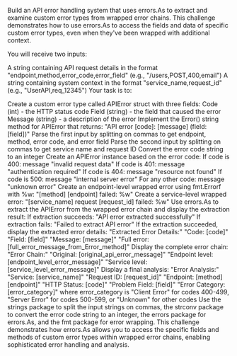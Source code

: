 Build an API error handling system that uses errors.As to extract and examine custom error types from wrapped error chains. This challenge demonstrates how to use errors.As to access the fields and data of specific custom error types, even when they've been wrapped with additional context.

You will receive two inputs:

A string containing API request details in the format "endpoint,method,error_code,error_field" (e.g., "/users,POST,400,email")
A string containing system context in the format "service_name,request_id" (e.g., "UserAPI,req_12345")
Your task is to:

Create a custom error type called APIError struct with three fields:
Code (int) - the HTTP status code
Field (string) - the field that caused the error
Message (string) - a description of the error
Implement the Error() string method for APIError that returns: "API error [code]: [message] (field: [field])"
Parse the first input by splitting on commas to get endpoint, method, error code, and error field
Parse the second input by splitting on commas to get service name and request ID
Convert the error code string to an integer
Create an APIError instance based on the error code:
If code is 400: message "invalid request data"
If code is 401: message "authentication required"
If code is 404: message "resource not found"
If code is 500: message "internal server error"
For any other code: message "unknown error"
Create an endpoint-level wrapped error using fmt.Errorf with %w: "[method] [endpoint] failed: %w"
Create a service-level wrapped error: "[service_name] request [request_id] failed: %w"
Use errors.As to extract the APIError from the wrapped error chain and display the extraction result:
If extraction succeeds: "API error extracted successfully"
If extraction fails: "Failed to extract API error"
If the extraction succeeded, display the extracted error details:
"Extracted Error Details:"
"Code: [code]"
"Field: [field]"
"Message: [message]"
"Full error: [full_error_message_from_Error_method]"
Display the complete error chain:
"Error Chain:"
"Original: [original_api_error_message]"
"Endpoint level: [endpoint_level_error_message]"
"Service level: [service_level_error_message]"
Display a final analysis:
"Error Analysis:"
"Service: [service_name]"
"Request ID: [request_id]"
"Endpoint: [method] [endpoint]"
"HTTP Status: [code]"
"Problem Field: [field]"
"Error Category: [error_category]" where error_category is "Client Error" for codes 400-499, "Server Error" for codes 500-599, or "Unknown" for other codes
Use the strings package to split the input strings on commas, the strconv package to convert the error code string to an integer, the errors package for errors.As, and the fmt package for error wrapping. This challenge demonstrates how errors.As allows you to access the specific fields and methods of custom error types within wrapped error chains, enabling sophisticated error handling and analysis.